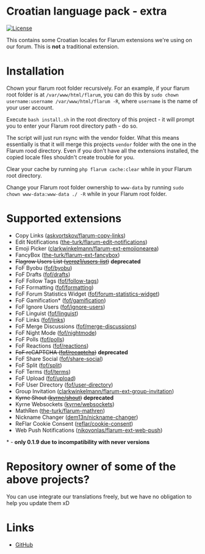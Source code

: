 # Croatian language pack - extra

[![License](https://img.shields.io/badge/License-Apache%202.0-blue.svg)](https://opensource.org/licenses/Apache-2.0)

This contains some Croatian locales for Flarum extensions we're using on our forum. This is **not** a traditional extension.


# Installation

Chown your flarum root folder recursively. For an example, if your flarum root folder is at `/var/www/html/flarum`, you can do this by `sudo chown username:username /var/www/html/flarum -R`, where `username` is the name of your user account.

Execute `bash install.sh` in the root directory of this project - it will prompt you to enter your Flarum root directory path - do so.

The script will just run rsync with the vendor folder. What this means essentially is that it will merge this projects `vendor` folder with the one in the Flarum rood directory. Even if you don't have all the extensions installed, the copied locale files shouldn't create trouble for you.

Clear your cache by running `php flarum cache:clear` while in your Flarum root directory.

Change your Flarum root folder ownership to `www-data` by running `sudo chown www-data:www-data ./ -R` while in your Flarum root folder.


# Supported extensions

- Copy Links ([askvortskov/flarum-copy-links](https://github.com/askvortsov/flarum-copy-links))
- Edit Notifications ([the-turk/flarum-edit-notifications](https://github.com/the-turk/flarum-edit-notifications))
- Emoji Picker ([clarkwinkelmann/flarum-ext-emojionearea](https://github.com/clarkwinkelmann/flarum-ext-emojionearea))
- FancyBox ([the-turk/flarum-ext-fancybox](https://github.com/the-turk/flarum-ext-fancybox))
- ~~Flagrow Users List ([veroz1/users-list](https://github.com/VeroZ1/users-list))~~ **deprecated**
- FoF Byobu ([fof/byobu](https://github.com/FriendsOfFlarum/byobu))
- FoF Drafts ([fof/drafts](https://github.com/FriendsOfFlarum/drafts))
- FoF Follow Tags ([fof/follow-tags](https://github.com/FriendsOfFlarum/follow-tags))
- FoF Formatting ([fof/formatting](https://github.com/FriendsOfFlarum/formatting))
- FoF Forum Statistics Widget ([fof/forum-statistics-widget](https://github.com/FriendsOfFlarum/forum-statistics-widget))
- FoF Gamification\* ([fof/gamification](https://github.com/FriendsOfFlarum/gamification))
- FoF Ignore Users ([fof/ignore-users](https://github.com/FriendsOfFlarum/ignore-users))
- FoF Linguist ([fof/linguist](https://github.com/FriendsOfFlarum/linguist))
- FoF Links ([fof/links](https://github.com/FriendsOfFlarum/links))
- FoF Merge Discussions ([fof/merge-discussions](https://github.com/FriendsOfFlarum/merge-discussions))
- FoF Night Mode ([fof/nightmode](https://github.com/FriendsOfFlarum/nightmode))
- FoF Polls ([fof/polls](https://github.com/FriendsOfFlarum/polls))
- FoF Reactions ([fof/reactions](https://github.com/FriendsOfFlarum/reactions))
- ~~FoF reCAPTCHA ([fof/recaptcha](https://github.com/FriendsOfFlarum/recaptcha))~~ **deprecated**
- FoF Share Social ([fof/share-social](https://github.com/FriendsOfFlarum/share-social))
- FoF Split ([fof/split](https://github.com/FriendsOfFlarum/split))
- FoF Terms ([fof/terms](https://github.com/FriendsOfFlarum/terms))
- FoF Upload ([fof/upload](https://github.com/FriendsOfFlarum/upload))
- FoF User Directory ([fof/user-directory](https://github.com/FriendsOfFlarum/user-directory))
- Group Invitation ([clarkwinkelmann/flarum-ext-group-invitation](https://github.com/clarkwinkelmann/flarum-ext-group-invitation))
- ~~Kyrne Shout ([kyrne/shout](https://github.com/KyrneDev/Shout-public))~~ **deprecated**
- Kyrne Websockets ([kyrne/websockets](https://extiverse.com/extension/kyrne/websocket))
- MathRen ([the-turk/flarum-mathren](https://github.com/the-turk/flarum-mathren))
- Nickname Changer ([dem13n/nickname-changer](https://github.com/dem13n/nickname-changer))
- ReFlar Cookie Consent ([reflar/cookie-consent](https://github.com/Dem13n/nickname-changer))
- Web Push Notifications ([nikovonlas/flarum-ext-web-push](https://github.com/NikoVonLas/flarum-ext-web-push))

\* - **only 0.1.9 due to incompatibility with never versions**

# Repository owner of some of the above projects?

You can use integrate our translations freely, but we have no obligation to help you update them xD


# Links

- [GitHub](https://github.com/studosi-flarum/lang-croatian-extra)
